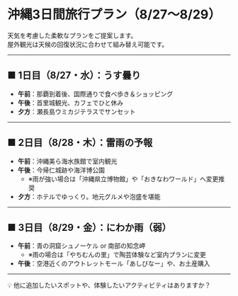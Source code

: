 # 沖縄3日間旅行プラン（8/27〜8/29）

天気を考慮した柔軟なプランをご提案します。  
屋外観光は天候の回復状況に合わせて組み替え可能です。

---

## ■ 1日目（8/27・水）：うす曇り
- **午前**：那覇到着後、国際通りで食べ歩き＆ショッピング  
- **午後**：首里城観光、カフェでひと休み  
- **夕方**：瀬長島ウミカジテラスでサンセット  

---

## ■ 2日目（8/28・木）：雷雨の予報
- **午前**：沖縄美ら海水族館で室内観光  
- **午後**：今帰仁城跡や海洋博公園  
  - ※雨が強い場合は「沖縄県立博物館」や「おきなわワールド」へ変更推奨  
- **夕方**：ホテルでゆっくり。地元グルメや泡盛を堪能  

---

## ■ 3日目（8/29・金）：にわか雨（弱）
- **午前**：青の洞窟シュノーケル or 南部の知念岬  
  - ※雨の場合は「やちむんの里」で陶芸体験など室内プランに変更  
- **午後**：空港近くのアウトレットモール「あしびなー」や、お土産購入  

---

💡 他に追加したいスポットや、体験したいアクティビティはありますか？
